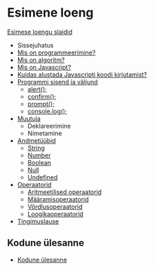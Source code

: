 # Esimene loeng

[Esimese loengu slaidid](../loeng_01/slaidid.pdf)

- Sissejuhatus
- [Mis on programmeerimine?](../../concepts/programmeerimine/about.md)
- [Mis on algoritm?](../../concepts/algoritm/about.md)
- [Mis on Javascript?](../../concepts/javascript/about.md)
- [Kuidas alustada Javascripti koodi kirjutamist?](../../concepts/alustamine/about.md)
- [Programmi sisend ja väljund](../../concepts/suhtlemine/about.md)
  - [alert();](../../concepts/alert/about.md)
  - [confirm();](../../concepts/confirm/about.md)
  - [prompt();](../../concepts/prompt/about.md)
  - [console.log();](../../concepts/console/about.md)
- [Muutuja](../../concepts/muutuja/about.md)
  - Deklareerimine
  - Nimetamine
- [Andmetüübid](../../concepts/andmetyybid/about.md)
  - [String](../../concepts/string/about.md)
  - [Number](../../concepts/number/about.md)
  - [Boolean](../../concepts/boolean/about.md)
  - [Null](../../concepts/null/about.md)
  - [Undefined](../../concepts/undefined/about.md)
- [Operaatorid](../../concepts/operaatorid/about.md)
  - [Aritmeetilised operaatorid](../../concepts/aritmeetilisedOperaatorid/about.md)
  - [Määramisoperaatorid](../../concepts/maaramisOperaatorid/about.md)
  - [Võrdlusoperaatorid](../../concepts/vordlusOperaatorid/about.md)
  - [Loogikaoperaatorid](../../concepts/loogikaOperaatorid/about.md)
- [Tingimuslause](../../concepts/tingimuslause/about.md)

## Kodune ülesanne

- [Kodune ülesanne](../../homework/lesson_01/homework.md)
